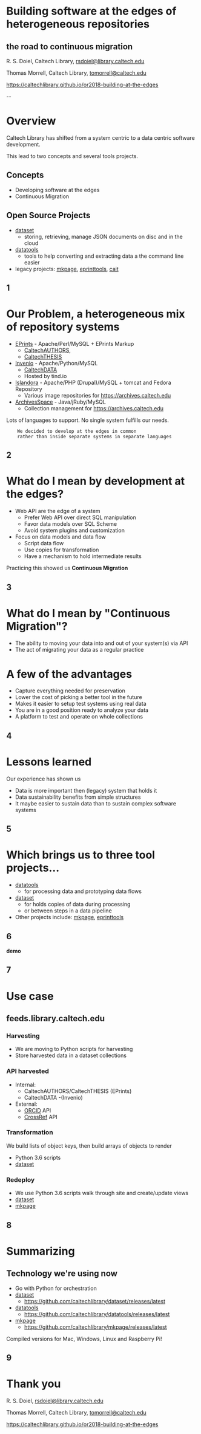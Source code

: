 <!-- Slide 00 -->

# Building software at the edges of heterogeneous repositories

## the road to continuous migration

R. S. Doiel, Caltech Library, rsdoiel@library.caltech.edu

Thomas Morrell, Caltech Library, tomorrell@caltech.edu

https://caltechlibrary.github.io/or2018-building-at-the-edges

--
<!-- Slide 01 -->

# Overview

Caltech Library has shifted from a system centric
to a data centric software development.

This lead to two concepts and several tools projects.

## Concepts

+ Developing software at the edges
+ Continuous Migration

## Open Source Projects

+ [dataset](https://github.com/caltechlibrary/dataset)
	+ storing, retrieving, manage JSON documents on disc and in the cloud
+ [datatools](https://github.com/caltechlibrary/datatools)
	+ tools to help converting and extracting data a the command line easier
+ legacy projects: [mkpage](https://github.com/caltechlibrary/mkpage), [eprinttools](https://github.com/caltechlibrary/eprinttools), [cait](https://caltechlibrary/cait)


1
--
<!-- Slide 02 -->

# Our Problem, a heterogeneous mix of repository systems 

+ [EPrints](http://www.eprints.org/uk) - Apache/Perl/MySQL + EPrints Markup
	+ [CaltechAUTHORS](https://authors.library.caltech.edu), 
	+ [CaltechTHESIS](https://thesis.library.caltech.edu)
+ [Invenio](http://invenio-software.org/) - Apache/Python/MySQL
	+ [CaltechDATA](https://data.caltech.edu)
	+ Hosted by tind.io
+ [Islandora](https://www.islandora.ca/) - Apache/PHP (Drupal)/MySQL + tomcat and Fedora Repository
	+ Various image repositories for https://archives.caltech.edu
+ [ArchivesSpace](http://archivesspace.org/) - Java/jRuby/MySQL
	+ Collection management for https://archives.caltech.edu

Lots of languages to support. No single system fulfills our needs.

```
    We decided to develop at the edges in common
	rather than inside separate systems in separate languages
```

2
--
<!-- Slide 03 -->

# What do I mean by development at the edges?

+ Web API are the edge of a system
    + Prefer Web API over direct SQL manipulation
    + Favor data models over SQL Scheme
    + Avoid system plugins and customization
+ Focus on data models and data flow
    + Script data flow
    + Use copies for transformation
    + Have a mechanism to hold intermediate results

Practicing this showed us **Continuous Migration**

3
--
<!-- Slide 04 -->


# What do I mean by "Continuous Migration"?

+ The ability to moving your data into and out of your system(s) via API
+ The act of migrating your data as a regular practice

# A few of the advantages

+ Capture everything needed for preservation
+ Lower the cost of picking a better tool in the future
+ Makes it easier to setup test systems using real data
+ You are in a good position ready to analyze your data
+ A platform to test and operate on whole collections

4
--
<!-- Slide 05 -->

# Lessons learned

Our experience has shown us

+ Data is more important then (legacy) system that holds it
+ Data sustainability benefits from simple structures
+ It maybe easier to sustain data than to sustain complex software systems

5
--
<!-- Slide 06 -->


# Which brings us to three tool projects...

+ [datatools](https://caltechlibrary.github.io/datatools/) 
    + for processing data and prototyping data flows
+ [dataset](https://caltechlibrary.github.io/dataset/) 
    + for holds copies of data during processing 
    + or between steps in a data pipeline
+ Other projects include: [mkpage](https://caltechlibrary.github.io/mkpage/), [eprinttools](https://github.com/caltechlibrary/eprinttools/)

6
--
<!-- Slide 07 -->

**demo**

7
--
<!-- Slide 08 -->


# Use case

## feeds.library.caltech.edu

### Harvesting

+ We are moving to Python scripts for harvesting
+ Store harvested data in a dataset collections

### API harvested

+ Internal: 
	+ CaltechAUTHORS/CaltechTHESIS (EPrints)
	+ CaltechDATA -(Invenio)
+ External:
	+ [ORCID](https://orcid.org) API
	+ [CrossRef](https://api.crossref.org) API

### Transformation

We build lists of object keys, then build arrays of objects
to render

+ Python 3.6 scripts
+ [dataset](https://caltechlibrary.github.io/dataset)

### Redeploy

+ We use Python 3.6 scripts walk through site and create/update views
+ [dataset](https://caltechlibrary.github.io/dataset)
+ [mkpage](https://caltechlibrary.github.io/mkpage)

8
--
<!-- Slide 09 -->


# Summarizing

## Technology we're using now

+ Go with Python for orchestration
+ [dataset](https://caltechlibrary.github.io/dataset)
	+ https://github.com/caltechlibrary/dataset/releases/latest
+ [datatools](https://caltechlibrary.github.io/datatools)
	+ https://github.com/caltechlibrary/datatools/releases/latest
+ [mkpage](https://caltechlibrary.github.io/mkpage)
	+ https://github.com/caltechlibrary/mkpage/releases/latest

Compiled versions for Mac, Windows,
Linux and Raspberry Pi!

9
--
<!-- Slide 10 -->


# Thank you

R. S. Doiel, rsdoiel@library.caltech.edu

Thomas Morrell, Caltech Library, tomorrell@caltech.edu

https://caltechlibrary.github.io/or2018-building-at-the-edges


